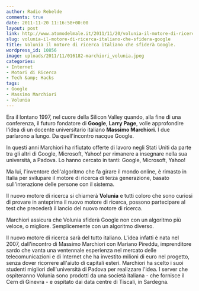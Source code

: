 ```yaml
---
author: Radio Rebelde
comments: true
date: 2011-11-20 11:16:58+00:00
layout: post
link: http://www.atomodelmale.it/2011/11/20/volunia-il-motore-di-ricerca-italiano-che-sfidera-google/
slug: volunia-il-motore-di-ricerca-italiano-che-sfidera-google
title: Volunia il motore di ricerca italiano che sfiderà Google.
wordpress_id: 10856
image: uploads/2011/11/016182-marchiori_volunia.jpeg
categories:
- Internet
- Motori di Ricerca
- Tech &amp; Hacks
tags:
- Google
- Massimo Marchiori
- Volunia
---
```


Era il lontano 1997, nel cuore della Silicon Valley quando, alla fine di una conferenza, il futuro fondatore di **Google**, **Larry Page**, volle approfondire l'idea di un docente universitario italiano **Massimo Marchiori**. I due parlarono a lungo. Da quell'incontro nacque Google.

In questi anni Marchiori ha rifiutato offerte di lavoro negli Stati Uniti da parte tra gli altri di Google, Microsoft, Yahoo! per rimanere a insegnare nella sua università, a Padova. Lo hanno cercato in tanti: Google, Microsoft, Yahoo!

Ma lui, l'inventore dell'algoritmo che fa girare il mondo online, è rimasto in Italia per svilupare il motore di ricerca di terza generazione, basato sull'interazione delle persone con il sistema.

Il nuovo motore di ricerca si chiamerà **Volunia** e tutti coloro che sono curiosi di provare in anteprima il nuovo motore di ricerca, possono partecipare al test che precederà il lancio del nuovo motore di ricerca.

Marchiori assicura che Volunia sfiderà Google non con un algoritmo più veloce, o migliore. Semplicemente con un algoritmo diverso.

Il nuovo motore di ricerca sarà del tutto italiano. L'idea infatti è nata nel 2007, dall'incontro di Massimo Marchiori con Mariano Pireddu, imprenditore sardo che vanta una ventennale esperienza nel mercato delle telecomunicazioni e di Internet che ha investito milioni di euro nel progetto, senza dover ricorrere all'aiuto di capitali esteri. Marchiori ha scelto i suoi studenti migliori dell'università di Padova per realizzare l'idea. I server che ospiteranno Volunia sono prodotti da una società italiana - che fornisce il Cern di Ginevra - e ospitato dai data centre di Tiscali, in Sardegna.
